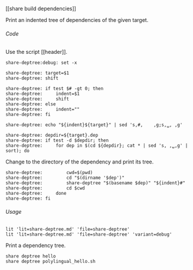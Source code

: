 [[share build dependencies]]

Print an indented tree of dependencies of the given target.

###### Code

Use the script [[header]].

	share-deptree:debug: set -x

	share-deptree: target=$1
	share-deptree: shift

	share-deptree: if test $# -gt 0; then
	share-deptree:     indent=$1
	share-deptree:     shift
	share-deptree: else
	share-deptree:     indent=""
	share-deptree: fi

	share-deptree: echo "${indent}${target}" | sed 's,#,	,g;s,␣, ,g'

	share-deptree: depdir=${target}.dep
	share-deptree: if test -d $depdir; then
	share-deptree:     for dep in $(cd ${depdir}; cat * | sed 's, ,␣,g' | sort); do

Change to the directory of the dependency and print its tree.

	share-deptree:         cwd=$(pwd)
	share-deptree:         cd "$(dirname '$dep')"
	share-deptree:         share-deptree "$(basename $dep)" "${indent}#"
	share-deptree:         cd $cwd
	share-deptree:     done
	share-deptree: fi

###### Usage

	lit 'lit=share-deptree.md' 'file=share-deptree'
	lit 'lit=share-deptree.md' 'file=share-deptree' 'variant=debug'

Print a dependency tree.

	share deptree hello
	share deptree polylingual_hello.sh
